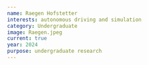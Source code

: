 ```yaml
---
name: Raegen Hofstetter
interests: autonomous driving and simulation
category: Undergraduate
image: Raegen.jpeg
current: true
year: 2024
purpose: undergraduate research
---
```


